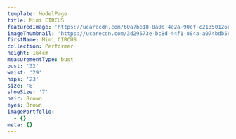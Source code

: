 ```yaml
---
template: ModelPage
title: Mimi CIRCUS
featuredImage: 'https://ucarecdn.com/60a7be18-8a0c-4e2a-90cf-c21350126ba7/'
imageThumbnail: 'https://ucarecdn.com/3d29573e-bc8d-44f1-884a-a074bdb56bf8/'
firstName: Mimi CIRCUS
collection: Performer
height: 164cm
measurementType: bust
bust: '32'
waist: '29'
hips: '23'
size: '8'
shoeSize: '7'
hair: Brown
eyes: Brown
imagePortfolio:
  - {}
meta: {}
---
```


